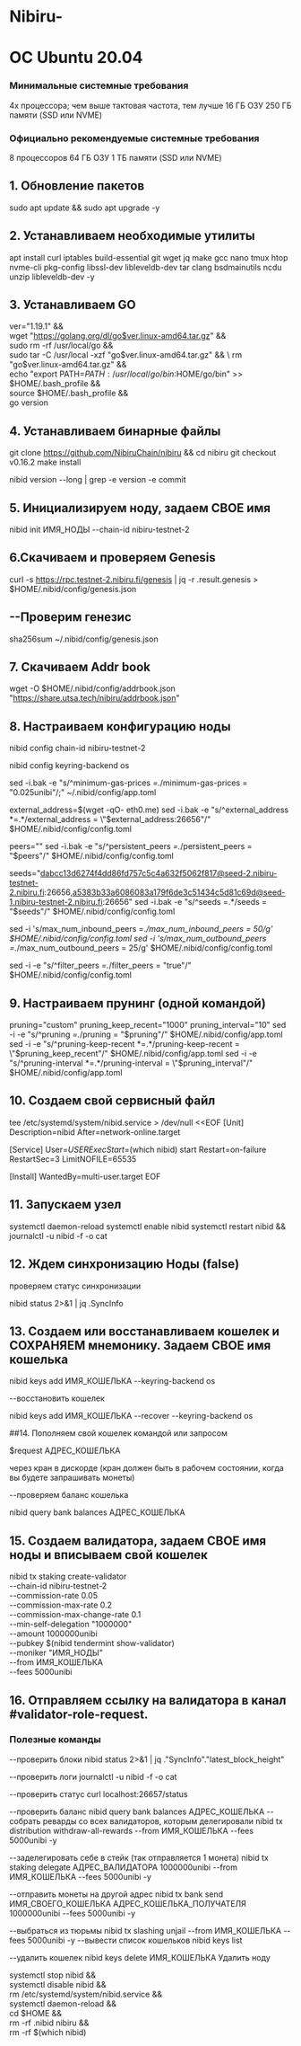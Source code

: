 # Nibiru-

# ОС Ubuntu 20.04

### Минимальные системные требования 

4x процессора; чем выше тактовая частота, тем лучше
16 ГБ ОЗУ
250 ГБ памяти (SSD или NVME)
### Официально рекомендуемые системные требования
8 процессоров
64 ГБ ОЗУ
1 ТБ памяти (SSD или NVME)

## 1. Обновление пакетов

sudo apt update && sudo apt upgrade -y

## 2. Устанавливаем необходимые утилиты

apt install curl iptables build-essential git wget jq make gcc nano tmux htop nvme-cli pkg-config libssl-dev libleveldb-dev tar clang bsdmainutils ncdu unzip libleveldb-dev -y

##  3. Устанавливаем GO

ver="1.19.1" && \
wget "https://golang.org/dl/go$ver.linux-amd64.tar.gz" && \
sudo rm -rf /usr/local/go && \
sudo tar -C /usr/local -xzf "go$ver.linux-amd64.tar.gz" && \
rm "go$ver.linux-amd64.tar.gz" && \
echo "export PATH=$PATH:/usr/local/go/bin:$HOME/go/bin" >> $HOME/.bash_profile && \
source $HOME/.bash_profile && \
go version

## 4. Устанавливаем бинарные файлы

git clone https://github.com/NibiruChain/nibiru && cd nibiru
git checkout v0.16.2
make install

nibid version --long | grep -e version -e commit

## 5. Инициализируем ноду, задаем СВОЕ имя

nibid init ИМЯ_НОДЫ --chain-id nibiru-testnet-2

## 6.Скачиваем и проверяем Genesis

curl -s https://rpc.testnet-2.nibiru.fi/genesis | jq -r .result.genesis > $HOME/.nibid/config/genesis.json

## --Проверим генезис
sha256sum ~/.nibid/config/genesis.json

## 7. Скачиваем Addr book

wget -O $HOME/.nibid/config/addrbook.json "https://share.utsa.tech/nibiru/addrbook.json"

## 8. Настраиваем конфигурацию ноды

nibid config chain-id nibiru-testnet-2

nibid config keyring-backend os

sed -i.bak -e "s/^minimum-gas-prices *=.*/minimum-gas-prices = \"0.025unibi\"/;" ~/.nibid/config/app.toml

external_address=$(wget -qO- eth0.me)
sed -i.bak -e "s/^external_address *=.*/external_address = \"$external_address:26656\"/" $HOME/.nibid/config/config.toml

peers=""
sed -i.bak -e "s/^persistent_peers *=.*/persistent_peers = \"$peers\"/" $HOME/.nibid/config/config.toml

seeds="dabcc13d6274f4dd86fd757c5c4a632f5062f817@seed-2.nibiru-testnet-2.nibiru.fi:26656,a5383b33a6086083a179f6de3c51434c5d81c69d@seed-1.nibiru-testnet-2.nibiru.fi:26656"
sed -i.bak -e "s/^seeds =.*/seeds = \"$seeds\"/" $HOME/.nibid/config/config.toml

sed -i 's/max_num_inbound_peers =.*/max_num_inbound_peers = 50/g' $HOME/.nibid/config/config.toml
sed -i 's/max_num_outbound_peers =.*/max_num_outbound_peers = 25/g' $HOME/.nibid/config/config.toml

sed -i -e "s/^filter_peers *=.*/filter_peers = \"true\"/" $HOME/.nibid/config/config.toml

## 9. Настраиваем прунинг (одной командой)

pruning="custom"
pruning_keep_recent="1000"
pruning_interval="10"
sed -i -e "s/^pruning *=.*/pruning = \"$pruning\"/" $HOME/.nibid/config/app.toml
sed -i -e "s/^pruning-keep-recent *=.*/pruning-keep-recent = \"$pruning_keep_recent\"/" $HOME/.nibid/config/app.toml
sed -i -e "s/^pruning-interval *=.*/pruning-interval = \"$pruning_interval\"/" $HOME/.nibid/config/app.toml

## 10. Создаем свой сервисный файл

tee /etc/systemd/system/nibid.service > /dev/null <<EOF
[Unit]
Description=nibid
After=network-online.target

[Service]
User=$USER
ExecStart=$(which nibid) start
Restart=on-failure
RestartSec=3
LimitNOFILE=65535

[Install]
WantedBy=multi-user.target
EOF

## 11. Запускаем узел

systemctl daemon-reload
systemctl enable nibid
systemctl restart nibid && journalctl -u nibid -f -o cat


## 12. Ждем синхронизацию Ноды (false)

проверяем статус синхронизации

nibid status 2>&1 | jq .SyncInfo


## 13. Cоздаем или восстанавливаем кошелек и СОХРАНЯЕМ мнемонику. Задаем СВОЕ имя кошелька

nibid keys add ИМЯ_КОШЕЛЬКА --keyring-backend os

--восстановить кошелек

nibid keys add ИМЯ_КОШЕЛЬКА --recover --keyring-backend os

##14. Пополняем свой кошелек командой или запросом 

$request АДРЕС_КОШЕЛЬКА

через кран в дискорде (кран должен быть в рабочем состоянии, когда вы будете запрашивать монеты)

--проверяем баланс кошелька

nibid query bank balances АДРЕС_КОШЕЛЬКА

## 15. Создаем валидатора, задаем СВОЕ имя ноды и вписываем свой кошелек

nibid tx staking create-validator \
--chain-id nibiru-testnet-2 \
--commission-rate 0.05 \
--commission-max-rate 0.2 \
--commission-max-change-rate 0.1 \
--min-self-delegation "1000000" \
--amount 1000000unibi \
--pubkey $(nibid tendermint show-validator) \
--moniker "ИМЯ_НОДЫ" \
--from ИМЯ_КОШЕЛЬКА \
--fees 5000unibi


## 16. Отправляем ссылку на валидатора в канал #validator-role-request.


### Полезные команды

--проверить блоки
nibid status 2>&1 | jq ."SyncInfo"."latest_block_height"

--проверить логи
journalctl -u nibid -f -o cat

--проверить статус
curl localhost:26657/status

--проверить баланс
nibid query bank balances АДРЕС_КОШЕЛЬКА
--собрать реварды со всех валидаторов, которым делегировали
nibid tx distribution withdraw-all-rewards --from ИМЯ_КОШЕЛЬКА --fees 5000unibi -y

--заделегировать себе в стейк (так отправляется 1 монетa)
nibid tx staking delegate АДРЕС_ВАЛИДАТОРА 1000000unibi --from ИМЯ_КОШЕЛЬКА --fees 5000unibi -y

--отправить монеты на другой адрес
nibid tx bank send ИМЯ_СВОЕГО_КОШЕЛЬКА АДРЕС_КОШЕЛЬКА_ПОЛУЧАТЕЛЯ 1000000unibi --fees 5000unibi -y

--выбраться из тюрьмы
nibid tx slashing unjail --from ИМЯ_КОШЕЛЬКА --fees 5000unibi -y
--вывести список кошельков
nibid keys list

--удалить кошелек
nibid keys delete ИМЯ_КОШЕЛЬКА
Удалить ноду

systemctl stop nibid && \
systemctl disable nibid && \
rm /etc/systemd/system/nibid.service && \
systemctl daemon-reload && \
cd $HOME && \
rm -rf .nibid nibiru && \
rm -rf $(which nibid)
